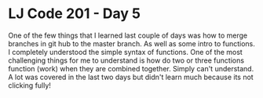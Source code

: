 # LJ Code 201 - Day 5

One of the few things that I learned last couple of days was how to merge branches
in git hub to the master branch. As well as some intro to functions. I completely understood
the simple syntax of functions. One of the most challenging things for me to understand
is how do two or three functions function (work) when they are combined together. Simply can't understand.
A lot was covered in the last two days but didn't learn much because its not clicking fully! 

